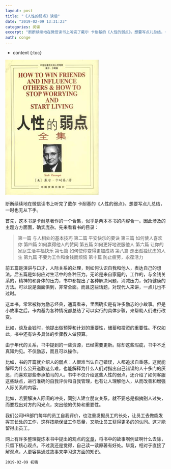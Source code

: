 ```yaml
---
layout: post
title: "《人性的弱点》读后"
date: "2019-02-09 13:31:23"
categories: 阅读
excerpt: "断断续续地在微信读书上听完了戴尔 卡耐基的《人性的弱点》。想要写点儿总结，一时也无从下手。 首先，这本书是卡耐基著作的一个合集，似乎是两本本书的..."
auth: conge
---
```

* content
{:toc}

![](/assets/images/阅读/118382-37ba12b4c56879e9.png)

断断续续地在微信读书上听完了戴尔 卡耐基的《人性的弱点》。想要写点儿总结，一时也无从下手。

首先，这本书是卡耐基著作的一个合集，似乎是两本本书的内容合一。因此涉及的主题方方面面，确实庞杂。先来看看书的目录：

> 第一篇 与人相处的基本技巧
> 第二篇 平安快乐的要诀
> 第三篇 如何使人喜欢你
> 第四篇 如何赢得他人的赞同
> 第五篇 如何更好地说服他人
> 第六篇 让你的家庭生活幸福快乐
> 第七篇 如何使你变得更加成熟
> 第八篇 走出孤独忧虑的人生
> 第九篇 不要为工作和金钱而烦恼
> 第十篇 防止疲劳，永葆活力

前五篇是演讲与口才，人际关系的处理，到如何认识自我和他人，表达自己的想法。后五篇是如何应对生活中的各种压力。无论是来自家庭的，工作的，与金钱关系的，精神的和身体的压力，书中都提出了各种解决问题，消减压力，保持健康的方法。可以说是面面俱到，非常全面。而且这些话题，对现代人来讲，一点儿也不过时。

这本书，常常被称为励志经典，通篇看来，里面确实是有许多励志的小故事。但是小故事之后，卡内基为各种情况都总结了可以实行的具体步骤，来帮助人们进行改变。

比如，谈及金钱时，他提出做预算和计划的重要性，储蓄和投资的重要性。不仅如此，书中还有许多具体的步骤教人做预算。

由于年代的关系，书中提到的一些资源，已经需要更新。除却这些瑕疵，书中不乏真知灼见。不仅励志，而且可以操作。

比如，书的开篇就介绍人的弱点：人很难当认自己错误，人都追求自重感。这就能解释为什么公开道歉这么难，也能解释为什么人们对指出自己错误的人十多门的厌恶，而喜欢那些奉承拍马的人。书中不仅介绍这些人性的弱点，还介绍了如何客服这些缺点，进行准确的自我评价和自我管理，也有让人理解他人，从而改善和增强人际关系的内容。

比如，若要解决人际间的冲突，同别人建立朋友关系，就不要总是指摘别人过失，而要找出对方的闪光点，突出他的优势和重要性。

我们公司HR部门每年的员工自我评价，也注重发掘员工的长处，让员工去做能发挥其长处的工作，这样技能保证工作质量，又能让员工获得更多的的认同。这才能留得出员工。

网上有许多整理提炼本书中提出的观点的[文章](https://www.zhihu.com/question/35893233)，将书中的故事啊例证啊什么去除，只留下核心观点。不过我还是觉得，自己读一读原著有好处。毕竟，相对于直接了解观点，人更容易通过故事来学习这方面的知识。

```
2019-02-09 初稿
```
